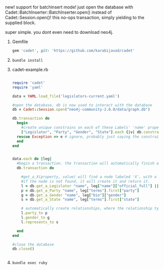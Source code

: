 new! support for batchinsert mode!
just open the database with Cadet::BatchInserter::BatchInserter.open() instead of Cadet::Session.open()!
this no-ops transaction, simply yielding to the supplied block.

super simple. you dont even need to download neo4j.

1. Gemfile

    ```ruby
    gem 'cadet', git: 'https://github.com/karabijavad/cadet'
    ```
2. ``` bundle install ```
3. cadet-example.rb

    ```ruby

    require 'cadet'
    require 'yaml'
    
    data = YAML.load_file('legislators-current.yaml')

    #open the database, db is now used to interact with the database    
    db = Cadet::Session.open("neo4j-community-2.0.0/data/graph.db")
    
    db.transaction do
      begin
        #create unique constrains on each of these Labels' 'name' property
        ["Legislator", "Party", "Gender", "State"].each {|v| db.constraint v, "name"}
      rescue Exception => e # ignore, probably just saying the constraint already exists
      end
    end
    
    
    data.each do |leg|
      #begin a transaction. the transaction will automatically finish at the end of the provided block
      db.transaction do

        #get_a_X(property, value) will find a node labeled 'X', with a property of key 'property', and value 'value'
        #if the node is not found, it will create it and return it.
        l = db.get_a_Legislator "name", leg["name"]["official_full"] || "no name"
        p = db.get_a_Party "name", leg["terms"].first["party"]
        g = db.get_a_Gender "name", leg["bio"]["gender"]
        s = db.get_a_State "name", leg["terms"].first["state"]
    
        # automatically create relationships, where the relationship type is the method's name
        l.party_to p
        l.gender_to g
        l.represents_to s
    
      end
    end
    
    #close the database
    db.close()



    ```
4. ```bundle exec ruby```
